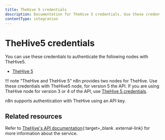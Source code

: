 ```yaml
---
title: TheHive 5 credentials
description: Documentation for TheHive 5 credentials. Use these credentials to authenticate TheHive in n8n, a workflow automation platform.
contentType: integration
---
```


# TheHive5 credentials

You can use these credentials to authenticate the following nodes with TheHive5.

- [TheHive 5](/integrations/builtin/app-nodes/n8n-nodes-base.thehive5/)

!!! note "TheHive and TheHive 5"
	n8n provides two nodes for TheHive. Use these credentials with TheHive5 node, for version 5 the API. If you are using TheHive node for version 3 or 4 of the API, use [TheHive 5 credentials](/integrations/builtin/credentials/thehive/).

n8n supports authentication with TheHive using an API key.

## Related resources

Refer to [TheHive's API documentation](https://docs.strangebee.com/thehive/api-docs/){:target=_blank .external-link} for more information about the service.
